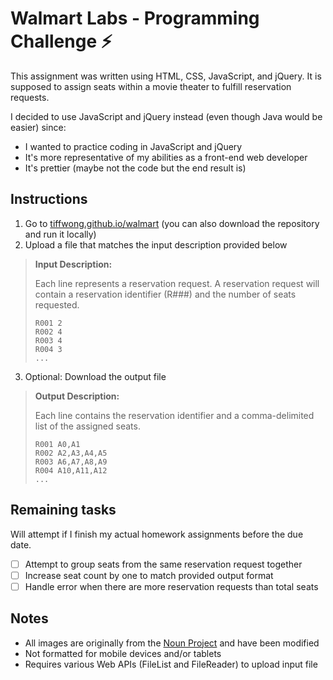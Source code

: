 # Walmart Labs - Programming Challenge :zap:
This assignment was written using HTML, CSS, JavaScript, and jQuery. It is supposed to assign seats within a movie theater to fulfill reservation requests. 

I decided to use JavaScript and jQuery instead (even though Java would be easier) since:
- I wanted to practice coding in JavaScript and jQuery
- It's more representative of my abilities as a front-end web developer
- It's prettier (maybe not the code but the end result is)

## Instructions
1. Go to [tiffwong.github.io/walmart](https://tiffwong.github.io/walmart/) (you can also download the repository and run it locally)
2. Upload a file that matches the input description provided below

> **Input Description:**
>
> Each line represents a reservation request. A reservation request will contain a reservation identifier (R###) and the number of seats requested.
> ```
> R001 2
> R002 4
> R003 4
> R004 3
> ...
> ```

3. Optional: Download the output file

> **Output Description:**
>
> Each line contains the reservation identifier and a comma-delimited list of the assigned seats.
> ```
> R001 A0,A1
> R002 A2,A3,A4,A5
> R003 A6,A7,A8,A9
> R004 A10,A11,A12
> ...
> ```

## Remaining tasks
Will attempt if I finish my actual homework assignments before the due date.

- [ ] Attempt to group seats from the same reservation request together
- [ ] Increase seat count by one to match provided output format
- [ ] Handle error when there are more reservation requests than total seats

## Notes
- All images are originally from the [Noun Project](https://thenounproject.com/) and have been modified
- Not formatted for mobile devices and/or tablets
- Requires various Web APIs (FileList and FileReader) to upload input file
